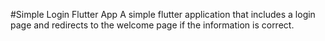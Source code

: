 #Simple Login Flutter App
A simple flutter application that includes a login page and redirects to the welcome page if the information is correct.
